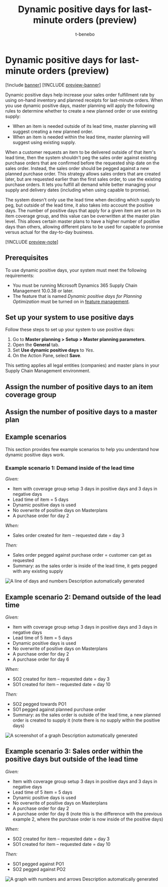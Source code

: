 ﻿---
title: Dynamic positive days for last-minute orders (preview)
description:
author: t-benebo
ms.author: benebotg
ms.reviewer: kamaybac
ms.search.form:
ms.topic: how-to
ms.date: 11/16/2023
audience: Application User
ms.search.region: Global
ms.custom: bap-template
---

# Dynamic positive days for last-minute orders (preview)

[!include [banner](../includes/banner.md)]
[!INCLUDE [preview-banner](../includes/preview-banner.md)]

<!--KFM: Preview until 10.0.38 GA -->

Dynamic positive days help increase your sales order fulfillment rate by using on-hand inventory and planned receipts for last-minute orders. When you use dynamic positive days, master planning will apply the following rules to determine whether to create a new planned order or use existing supply:

- When an item is needed outside of its lead time, master planning will suggest creating a new planned order.
- When an item is needed within the lead time, master planning will suggest using existing supply.

When a customer requests an item to be delivered outside of that item's lead time, then the system shouldn't peg the sales order against existing purchase orders that are confirmed before the requested ship date on the sales order. Instead, the sales order should be pegged against a new planned purchase order. This strategy allows sales orders that are created later, but are requested earlier than the first sales order, to use the existing purchase orders. It lets you fulfill all demand while better managing your supply and delivery dates (including when using capable to promise).

<!--KFM: Definitions of "positive days" and "dynamic positive days" are needed. Make it clear how they are different. Link to [Master plans overview](master-plans.md)-->

The system doesn't only use the lead time when deciding which supply to peg, but outside of the lead time, it also takes into account the positive days. The number of positive days that apply for a given item are set on its item coverage group, and this value can be overwritten at the master plan level. This allows certain master plans to have a higher number of positive days than others, allowing different plans to be used for capable to promise versus actual for the day-to-day business.

[!INCLUDE [preview-note](../includes/preview-note.md)]

## Prerequisites

To use dynamic positive days, your system must meet the following requirements:

- You must be running Microsoft Dynamics 365 Supply Chain Management 10.0.38 or later.
- The feature that is named *Dynamic positive days for Planning Optimization* must be turned on in [feature management](../../fin-ops-core/fin-ops/get-started/feature-management/feature-management-overview.md).

## Set up your system to use positive days

Follow these steps to set up your system to use positive days:

1. Go to **Master planning \> Setup \> Master planning parameters**.
1. Open the **General** tab.
1. Set **Use dynamic positive days** to *Yes*.
1. On the Action Pane, select **Save**.

This setting applies all legal entities (companies) and master plans in your Supply Chain Management environment.

## Assign the number of positive days to an item coverage group

## Assign the number of positive days to a master plan

## Example scenarios

This section provides few example scenarios to help you understand how dynamic positive days work.

### Example scenario 1: Demand inside of the lead time

*Given:*

- Item with coverage group setup 3 days in positive days and 3 days in negative days
- Lead time of item = 5 days
- Dynamic positive days is used
- No overwrite of positive days on Masterplans
- A purchase order for day 2

*When:*

- Sales order created for item – requested date = day 3

*Then:*

- Sales order pegged against purchase order = customer can get as requested
- Summary: as the sales order is inside of the lead time, it gets pegged with any existing supply

![A line of days and numbers Description automatically generated](media/image1.png)

## Example scenario 2: Demand outside of the lead time

*Given:*

- Item with coverage group setup 3 days in positive days and 3 days in negative days
- Lead time of 5 item = 5 days
- Dynamic positive days is used
- No overwrite of positive days on Masterplans
- A purchase order for day 2
- A purchase order for day 6

*When:*

- SO2 created for item – requested date = day 3
- SO1 created for item – requested date = day 10

*Then:*

- SO2 pegged towards PO1
- SO1 pegged against planned purchase order
- Summary: as the sales order is outside of the lead time, a new planned order is created to supply it (note there is no supply within the positive days)

![A screenshot of a graph Description automatically generated](media/image2.png)

## Example scenario 3: Sales order within the positive days but outside of the lead time

*Given:*

- Item with coverage group setup 3 days in positive days and 3 days in negative days
- Lead time of 5 item = 5 days
- Dynamic positive days is used
- No overwrite of positive days on Masterplans
- A purchase order for day 2
- A purchase order for day 8 (note this is the difference with the previous example 2, where the purchase order is now inside of the positive days)

*When:*

- SO2 created for item – requested date = day 3
- SO1 created for item – requested date = day 10

*Then:*

- SO1 pegged against PO1
- SO2 pegged against PO2

![A graph with numbers and arrows Description automatically generated](media/image3.png)
